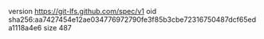 version https://git-lfs.github.com/spec/v1
oid sha256:aa7427454e12ae034776972790fe3f85b3cbe72316750487dcf65eda1118a4e6
size 487
